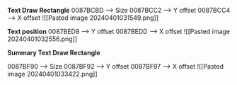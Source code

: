 

**Text Draw Rectangle**
0087BCBD --> Size 
0087BCC2 --> Y offset 
0087BCC4 --> X offset 
![[Pasted image 20240401031549.png]]

**Text position**
0087BED8 --> Y offset 
0087BEDD --> X offset 
![[Pasted image 20240401032556.png]]


**Summary Text Draw Rectangle**

0087BF90 --> Size 
0087BF92 --> Y offset 
0087BF97 --> X offset 
![[Pasted image 20240401033422.png]]



